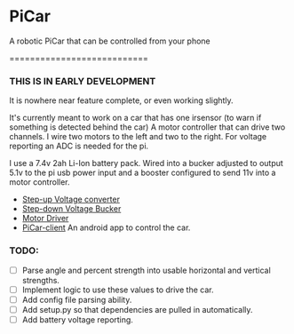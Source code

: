 # PiCar
A robotic PiCar that can be controlled from your phone

===========================

### THIS IS IN EARLY DEVELOPMENT

It is nowhere near feature complete, or even working slightly.

It's currently meant to work on a car that has one irsensor (to warn if something is detected behind the car)
A motor controller that can drive two channels. I wire two motors to the left and two to the right. For voltage
reporting an ADC is needed for the pi.

I use a 7.4v 2ah Li-Ion battery pack. Wired into a bucker adjusted to output 5.1v to the pi usb power input
and a booster configured to send 11v into a motor controller.

- [Step-up Voltage converter](https://www.amazon.com/XL6009E1-Adjustable-Step-up-Voltage-Converter/dp/B07Q2QT83T)
- [Step-down Voltage Bucker](https://www.amazon.com/Valefod-Efficiency-Voltage-Regulator-Converter/dp/B076H3XHXP/ref=sr_1_1_sspa?dchild=1&keywords=lm2596&qid=1595770964&s=electronics&sr=1-1-spons&psc=1&spLa=ZW5jcnlwdGVkUXVhbGlmaWVyPUExVURMTDQ4U09XT01NJmVuY3J5cHRlZElkPUEwMDMzNzE0M0NNVlRZRjAyUFA1SiZlbmNyeXB0ZWRBZElkPUEwODg3OTIwM0hKSVFKMlM5UkYyUiZ3aWRnZXROYW1lPXNwX2F0ZiZhY3Rpb249Y2xpY2tSZWRpcmVjdCZkb05vdExvZ0NsaWNrPXRydWU=)
- [Motor Driver](https://www.amazon.com/Controller-Stepper-Arduino-Electric-Projects/dp/B07PFC4RRB/ref=sr_1_1_sspa?dchild=1&keywords=motor+driver&qid=1595771023&s=electronics&sr=1-1-spons&psc=1&spLa=ZW5jcnlwdGVkUXVhbGlmaWVyPUEzNlFPN0JBTVgxWElBJmVuY3J5cHRlZElkPUEwODEzNzkzM1Q0WkZEUlAwRUtZQiZlbmNyeXB0ZWRBZElkPUEwODk0MDk4MllLVlZUNjFHSjVJUiZ3aWRnZXROYW1lPXNwX2F0ZiZhY3Rpb249Y2xpY2tSZWRpcmVjdCZkb05vdExvZ0NsaWNrPXRydWU=)
- [PiCar-client](https://github.com/jerome1232/PiCar-Client) An android app to control the car.


### TODO:
- [ ] Parse angle and percent strength into usable horizontal and vertical strengths.
- [ ] Implement logic to use these values to drive the car.
- [ ] Add config file parsing ability.
- [ ] Add setup.py so that dependencies are pulled in automatically.
- [ ] Add battery voltage reporting.
